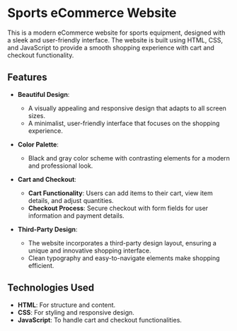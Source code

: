 # Sports eCommerce Website

This is a modern eCommerce website for sports equipment, designed with a sleek and user-friendly interface. The website is built using HTML, CSS, and JavaScript to provide a smooth shopping experience with cart and checkout functionality.

## Features

- **Beautiful Design**: 
  - A visually appealing and responsive design that adapts to all screen sizes.
  - A minimalist, user-friendly interface that focuses on the shopping experience.

- **Color Palette**: 
  - Black and gray color scheme with contrasting elements for a modern and professional look.

- **Cart and Checkout**: 
  - **Cart Functionality**: Users can add items to their cart, view item details, and adjust quantities.
  - **Checkout Process**: Secure checkout with form fields for user information and payment details.

- **Third-Party Design**: 
  - The website incorporates a third-party design layout, ensuring a unique and innovative shopping interface.
  - Clean typography and easy-to-navigate elements make shopping efficient.

## Technologies Used

- **HTML**: For structure and content.
- **CSS**: For styling and responsive design.
- **JavaScript**: To handle cart and checkout functionalities.

